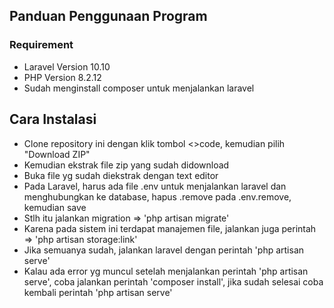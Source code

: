## Panduan Penggunaan Program

### Requirement

-   Laravel Version 10.10
-   PHP Version 8.2.12
-   Sudah menginstall composer untuk menjalankan laravel

## Cara Instalasi

-   Clone repository ini dengan klik tombol <>code, kemudian pilih "Download ZIP"
-   Kemudian ekstrak file zip yang sudah didownload
-   Buka file yg sudah diekstrak dengan text editor
-   Pada Laravel, harus ada file .env untuk menjalankan laravel dan menghubungkan ke database, hapus .remove pada .env.remove, kemudian save
-   Stlh itu jalankan migration => 'php artisan migrate'
-   Karena pada sistem ini terdapat manajemen file, jalankan juga perintah => 'php artisan storage:link'
-   Jika semuanya sudah, jalankan laravel dengan perintah 'php artisan serve'
-   Kalau ada error yg muncul setelah menjalankan perintah 'php artisan serve', coba jalankan perintah 'composer install', jika sudah selesai coba kembali perintah 'php artisan serve'
